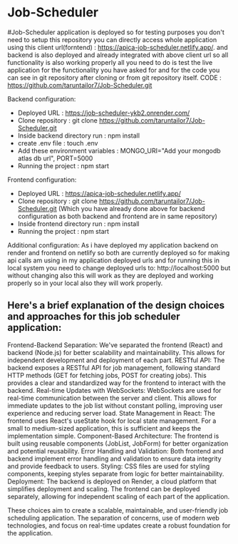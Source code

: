 # Job-Scheduler

#Job-Scheduler application is deployed so for testing purposes you don't need to setup this repository you can directly access whole application using this client url(forntend) : https://apica-job-scheduler.netlify.app/.
and backend is also deployed and already integrated with above client url so all functionality is also working properly all you need to do is test the live application for the functionality you have asked for and for the code you can see in git repository after cloning or from git repository itself.
CODE : https://github.com/taruntailor7/Job-Scheduler.git

Backend configuration:
- Deployed URL : https://job-scheduler-ykb2.onrender.com/
- Clone repository : git clone https://github.com/taruntailor7/Job-Scheduler.git
- Inside backend directory run : npm install
- create .env file : touch .env
- Add these environment variables : MONGO_URI="Add your mongodb atlas db url", PORT=5000
- Running the project : npm start

Frontend configuration:
- Deployed URL : https://apica-job-scheduler.netlify.app/
- Clone repository : git clone https://github.com/taruntailor7/Job-Scheduler.git (Which you have already done above for backend configuration as both backend and frontend are in same repository)
- Inside frontend directory run : npm install
- Running the project : npm start

Additional configuration:
As i have deployed my application backend on render and frontend on netlify so both are currently deployed so for making api calls am using in my application deployed urls and for running this in local system you need to change deployed urls to: http://localhost:5000 but without changing also this will work as they are deployed and working properly so in your local also they will work properly.


## Here's a brief explanation of the design choices and approaches for this job scheduler application:

Frontend-Backend Separation:
  We've separated the frontend (React) and backend (Node.js) for better scalability and maintainability. This allows for independent development and deployment of each part.
RESTful API:
  The backend exposes a RESTful API for job management, following standard HTTP methods (GET for fetching jobs, POST for creating jobs). This provides a clear and standardized way for the frontend to interact with the backend.
Real-time Updates with WebSockets:
  WebSockets are used for real-time communication between the server and client. This allows for immediate updates to the job list without constant polling, improving user experience and reducing server load.
State Management in React:
  The frontend uses React's useState hook for local state management. For a small to medium-sized application, this is sufficient and keeps the implementation simple.
Component-Based Architecture:
  The frontend is built using reusable components (JobList, JobForm) for better organization and potential reusability.
Error Handling and Validation:
  Both frontend and backend implement error handling and validation to ensure data integrity and provide feedback to users.
Styling:
  CSS files are used for styling components, keeping styles separate from logic for better maintainability.
Deployment:
  The backend is deployed on Render, a cloud platform that simplifies deployment and scaling. The frontend can be deployed separately, allowing for independent scaling of each part of the application.

These choices aim to create a scalable, maintainable, and user-friendly job scheduling application. The separation of concerns, use of modern web technologies, and focus on real-time updates create a robust foundation for the application.

